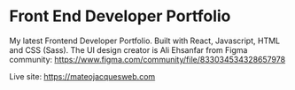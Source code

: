 # Front End Developer Portfolio

My latest Frontend Developer Portfolio. Built with React, Javascript, HTML and CSS (Sass).
The UI design creator is Ali Ehsanfar from Figma community: https://www.figma.com/community/file/833034534328657978

Live site: https://mateojacquesweb.com
